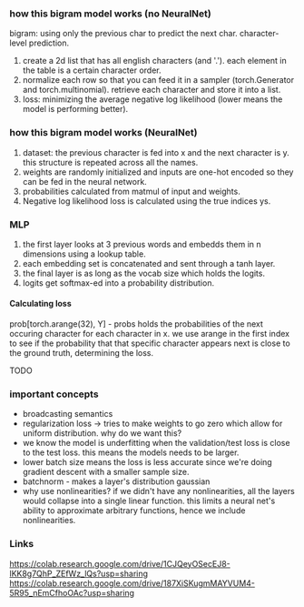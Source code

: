 ### how this bigram model works (no NeuralNet)
bigram: using only the previous char to predict the next char. character-level prediction.
1. create a 2d list that has all english characters (and '.'). each element in the table is a certain character order.
2. normalize each row so that you can feed it in a sampler (torch.Generator and torch.multinomial). retrieve each character and store it into a list. 
3. loss: minimizing the average negative log likelihood (lower means the model is performing better).

### how this bigram model works (NeuralNet)
1. dataset: the previous character is fed into x and the next character is y. this structure is repeated across all the names.
2. weights are randomly initialized and inputs are one-hot encoded so they can be fed in the neural network.
3. probabilities calculated from matmul of input and weights.
4. Negative log likelihood loss is calculated using the true indices ys.

### MLP
1. the first layer looks at 3 previous words and embedds them in n dimensions using a lookup table.
2. each embedding set is concatenated and sent through a tanh layer.
3. the final layer is as long as the vocab size which holds the logits.
4. logits get softmax-ed into a probability distribution.

#### Calculating loss
prob[torch.arange(32), Y] - 
probs holds the probabilities of the next occuring character for each character in x. we use arange in the first index to see if the probability that that specific character appears next is close to the ground truth, determining the loss.

TODO


### important concepts
* broadcasting semantics
* regularization loss -> tries to make weights to go zero which allow for uniform distribution. why do we want this?
* we know the model is underfitting when the validation/test loss is close to the test loss. this means the models needs to be larger.
* lower batch size means the loss is less accurate since we're doing gradient descent with a smaller sample size.
* batchnorm - makes a layer's distribution gaussian
* why use nonlinearities? if we didn't have any nonlinearities, all the layers would collapse into a single linear function. this limits a neural net's ability to approximate arbitrary functions, hence we include nonlinearities. 


### Links
https://colab.research.google.com/drive/1CJQeyOSecEJ8-lKK8g7QhP_ZEfWz_lQs?usp=sharing
https://colab.research.google.com/drive/187XiSKugmMAYVUM4-5R95_nEmCfhoOAc?usp=sharing